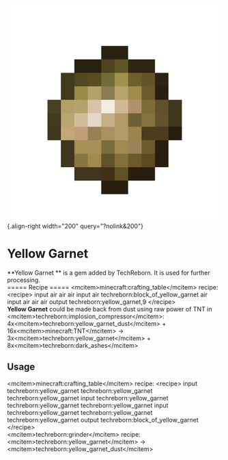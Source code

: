 ![Yellow Garnet](/media/mods/techreborn/yellow_garnet.png){.align-right width="200" query="?nolink&200"}

# Yellow Garnet

\*\*Yellow Garnet \*\* is a gem added by TechReborn. It is used for further processing.\
===== Recipe ===== \<mcitem\>minecraft:crafting_table\</mcitem\> recipe: \<recipe\> input air air air input air techreborn:block_of_yellow_garnet air input air air air output techreborn:yellow_garnet,9 \</recipe\>\
**Yellow Garnet** could be made back from dust using raw power of TNT in \<mcitem\>techreborn:implosion_compressor\</mcitem\>:\
4x\<mcitem\>techreborn:yellow_garnet_dust\</mcitem\> + 16x\<mcitem\>minecraft:TNT\</mcitem\> -\> 3x\<mcitem\>techreborn:yellow_garnet\</mcitem\> + 8x\<mcitem\>techreborn:dark_ashes\</mcitem\>

## Usage

\<mcitem\>minecraft:crafting_table\</mcitem\> recipe: \<recipe\> input techreborn:yellow_garnet techreborn:yellow_garnet techreborn:yellow_garnet input techreborn:yellow_garnet techreborn:yellow_garnet techreborn:yellow_garnet input techreborn:yellow_garnet techreborn:yellow_garnet techreborn:yellow_garnet output techreborn:block_of_yellow_garnet \</recipe\>\
\<mcitem\>techreborn:grinder\</mcitem\> recipe:\
\<mcitem\>techreborn:yellow_garnet\</mcitem\> -\> \<mcitem\>techreborn:yellow_garnet_dust\</mcitem\>
